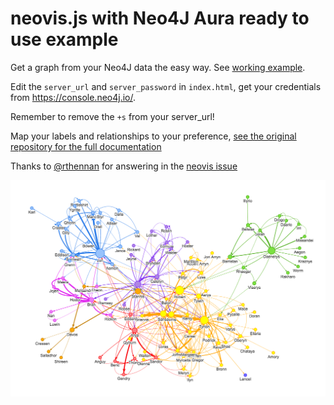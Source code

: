 # neovis.js with Neo4J Aura ready to use example

Get a graph from your Neo4J data the easy way. See [working example](https://neovis.vercel.app/).

Edit the `server_url` and `server_password` in `index.html`, get your credentials from https://console.neo4j.io/.

Remember to remove the `+s` from your server_url! 

Map your labels and relationships to your preference, [see the original repository for the full documentation](https://github.com/neo4j-contrib/neovis.js)

Thanks to [@rthennan](https://github.com/rthennan) for answering in the [neovis issue](https://github.com/neo4j-contrib/neovis.js/issues/227#issuecomment-1088470967)


![](example-viz.png)
